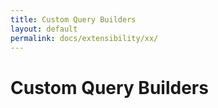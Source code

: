 ```yaml
---
title: Custom Query Builders
layout: default
permalink: docs/extensibility/xx/
---
```


Custom Query Builders
====
